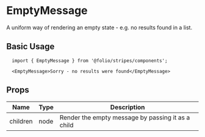 # EmptyMessage
A uniform way of rendering an empty state - e.g. no results found in a list.

## Basic Usage
```
  import { EmptyMessage } from '@folio/stripes/components';

  <EmptyMessage>Sorry - no results were found</EmptyMessage>
```

## Props
Name | Type | Description
-- | -- | --
children | node | Render the empty message by passing it as a child
